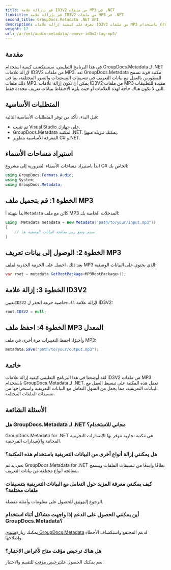 ```yaml
---
title: قم بإزالة علامة ID3V2 من ملفات MP3 في .NET
linktitle: قم بإزالة علامة ID3V2 من ملفات MP3 في .NET
second_title: GroupDocs.Metadata .NET API
description: تعرف على كيفية إزالة علامات ID3V2 من ملفات MP3 باستخدام GroupDocs.Metadata لـ .NET. إدارة البيانات الوصفية بكفاءة في مشاريع C# الخاصة بك.
weight: 17
url: /ar/net/audio-metadata/remove-id3v2-tag-mp3/
---
```

## مقدمة
في هذا البرنامج التعليمي، سنستكشف كيفية استخدام GroupDocs.Metadata لـ .NET لإزالة علامات ID3V2 من ملفات MP3. تعد GroupDocs.Metadata مكتبة قوية تسمح للمطورين بالعمل مع بيانات التعريف في تنسيقات المستندات والصور المختلفة، بما في ذلك ملفات MP3. يمكن أن تكون إزالة علامات ID3V2 من ملفات MP3 مفيدة للتطبيقات التي لا تكون هناك حاجة لهذه العلامات أو حيث يلزم الاحتفاظ ببيانات تعريف محددة فقط.
## المتطلبات الأساسية
قبل البدء، تأكد من توفر المتطلبات الأساسية التالية:
- تم تثبيت Visual Studio على جهازك.
-  GroupDocs.Metadata لمكتبة .NET. يمكنك تنزيله من[هنا](https://releases.groupdocs.com/metadata/net/).
- المعرفة الأساسية بتطوير C# و.NET.

## استيراد مساحات الأسماء
ابدأ باستيراد مساحات الأسماء الضرورية إلى مشروع C# الخاص بك:
```csharp
using GroupDocs.Formats.Audio;
using System;
using GroupDocs.Metadata;
```
## الخطوة 1: قم بتحميل ملف MP3
 ابدأ بتهيئة أ`Metadata` كائن مع ملف MP3 المدخلات الخاصة بك:
```csharp
using (Metadata metadata = new Metadata("path/to/your/input.mp3"))
{
    // سيتم وضع رمز معالجة البيانات الوصفية هنا
}
```
## الخطوة 2: الوصول إلى بيانات تعريف MP3
بعد ذلك، احصل على الحزمة الجذرية لملف MP3 الذي يحتوي على البيانات الوصفية:
```csharp
var root = metadata.GetRootPackage<MP3RootPackage>();
```
## الخطوة 3: إزالة علامة ID3V2
 تعيين`ID3V2` خاصية حزمة الجذر ل`null` لإزالة علامة ID3V2:
```csharp
root.ID3V2 = null;
```
## الخطوة 4: احفظ ملف MP3 المعدل
وأخيرًا، احفظ التغييرات مرة أخرى في ملف MP3:
```csharp
metadata.Save("path/to/your/output.mp3");
```

## خاتمة
لقد أوضحنا في هذا البرنامج التعليمي كيفية إزالة علامات ID3V2 من ملفات MP3 باستخدام GroupDocs.Metadata لـ .NET. تعمل هذه المكتبة على تبسيط العمل مع البيانات التعريفية، مما يجعل من السهل التعامل مع البيانات التعريفية واستخراجها من تنسيقات الملفات المختلفة.

## الأسئلة الشائعة
### هل GroupDocs.Metadata لـ .NET مجاني للاستخدام؟
GroupDocs.Metadata for .NET هي مكتبة تجارية تتوفر بها الإصدارات التجريبية المجانية والإصدارات المرخصة.
### هل يمكنني إزالة أنواع أخرى من البيانات التعريفية باستخدام هذه المكتبة؟
نعم، يدعم GroupDocs.Metadata for .NET نطاقًا واسعًا من تنسيقات الملفات ويسمح بمعالجة أنواع مختلفة من بيانات التعريف.
### كيف يمكنني معرفة المزيد حول التعامل مع البيانات التعريفية بتنسيقات ملفات مختلفة؟
 الرجوع إلى[توثيق](https://tutorials.groupdocs.com/metadata/net/) للحصول على معلومات وأمثلة مفصلة.
### أين يمكنني الحصول على الدعم إذا واجهت مشاكل أثناء استخدام GroupDocs.Metadata؟
 يمكنك زيارة[منتدى GroupDocs.Metadata](https://forum.groupdocs.com/c/metadata/14) لدعم المجتمع واستكشاف الأخطاء وإصلاحها.
### هل هناك ترخيص مؤقت متاح لأغراض الاختبار؟
نعم يمكنك الحصول على[ترخيص مؤقت](https://purchase.groupdocs.com/temporary-license/) للتقييم والاختبار.